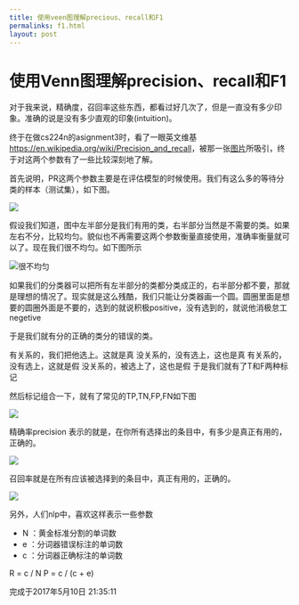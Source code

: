 ```yaml
---
title: 使用veen图理解precious、recall和F1
permalinks: f1.html
layout: post
---
```


# 使用Venn图理解precision、recall和F1


对于我来说，精确度，召回率这些东西，都看过好几次了，但是一直没有多少印象。准确的说是没有多少直观的印象(intuition)。

终于在做cs224n的asignment3时，看了一眼英文维基<https://en.wikipedia.org/wiki/Precision_and_recall>，被那一张[图片](https://en.wikipedia.org/wiki/File:Precisionrecall.svg)所吸引，终于对这两个参数有了一些比较深刻地了解。

首先说明，PR这两个参数主要是在评估模型的时候使用。我们有这么多的等待分类的样本（测试集），如下图。

![](https://m-lh.github.io/blog/assets/images/f1_1.png)

假设我们知道，图中左半部分是我们有用的类，右半部分当然是不需要的类。如果左右不分，比较均匀。貌似也不再需要这两个参数衡量直接使用，准确率衡量就可以了。现在我们很不均匀。如下图所示

![很不均匀](https://m-lh.github.io/blog/assets/images/f1_2.png)

如果我们的分类器可以把所有左半部分的类都分类成正的，右半部分都不要，那就是理想的情况了。现实就是这么残酷，我们只能让分类器画一个圆。圆圈里面是想要的圆圈外面是不要的，选到的就说积极positive，没有选到的，就说他消极怠工negetive

于是我们就有分的正确的类分的错误的类。

有关系的，我们把他选上。这就是真
没关系的，没有选上，这也是真
有关系的，没有选上，这就是假
没关系的，被选上了，这也是假
于是我们就有了T和F两种标记

然后标记组合一下，就有了常见的TP,TN,FP,FN如下图

![](https://m-lh.github.io/blog/assets/images/f1_3.png)

精确率precision 表示的就是，在你所有选择出的条目中，有多少是真正有用的，正确的。

![](https://m-lh.github.io/blog/assets/images/precision.png)

召回率就是在所有应该被选择到的条目中，真正有用的，正确的。

![](https://m-lh.github.io/blog/assets/images/recall.png)

另外，人们nlp中，喜欢这样表示一些参数

- N ：黄金标准分割的单词数
- e ：分词器错误标注的单词数
- c ：分词器正确标注的单词数

R = c / N
P = c / (c + e)

完成于2017年5月10日 21:35:11
